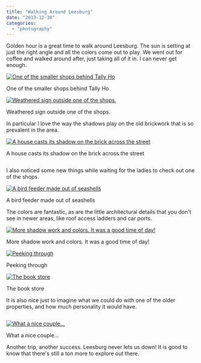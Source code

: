 ```yaml
---
title: "Walking Around Leesburg"
date: "2013-12-30"
categories: 
  - "photography"
---
```

Golden hour is a great time to walk around Leesburg. The sun is setting at just the right angle and all the colors come out to play. We went out for coffee and walked around after, just taking all of it in. I can never get enough.

<div class='wp-caption aligncenter'>
  <a href="/uploads/2013/12/Leesburg/l/Leesburg_001_l.jpg" title="One of the smaller shops behind Tally Ho">
    <img alt="One of the smaller shops behind Tally Ho" title="One of the smaller shops behind Tally Ho" src="/uploads/2013/12/Leesburg/m/Leesburg_001_m.jpg">
  </a>
    <p class='wp-caption-text'>One of the smaller shops behind Tally Ho</p>
</div>

<div class='wp-caption aligncenter'>
  <a href="/uploads/2013/12/Leesburg/l/Leesburg_004_l.jpg" title="Weathered sign outside one of the shops.">
    <img alt="Weathered sign outside one of the shops." title="Weathered sign outside one of the shops." src="/uploads/2013/12/Leesburg/m/Leesburg_004_m.jpg">
  </a>
    <p class='wp-caption-text'>Weathered sign outside one of the shops.</p>
</div>

In particular I love the way the shadows play on the old brickwork that is so prevalent in the area.

<div class='wp-caption aligncenter'>
  <a href="/uploads/2013/12/Leesburg/l/Leesburg_025_l.jpg" title="A house casts its shadow on the brick across the street">
    <img alt="A house casts its shadow on the brick across the street" title="A house casts its shadow on the brick across the street" src="/uploads/2013/12/Leesburg/m/Leesburg_025_m.jpg">
  </a>
    <p class='wp-caption-text'>A house casts its shadow on the brick across the street</p>
</div>

<div class='wp-caption aligncenter'>
  <a href="/uploads/2013/12/Leesburg/l/Leesburg_030_l.jpg" title="">
    <img alt="" title="" src="/uploads/2013/12/Leesburg/m/Leesburg_030_m.jpg">
  </a>
    <p class='wp-caption-text'></p>
</div>

I also noticed some new things while waiting for the ladies to check out one of the shops.

<div class='wp-caption aligncenter'>
  <a href="/uploads/2013/12/Leesburg/l/Leesburg_031_l.jpg" title="A bird feeder made out of seashells">
    <img alt="A bird feeder made out of seashells" title="A bird feeder made out of seashells" src="/uploads/2013/12/Leesburg/m/Leesburg_031_m.jpg">
  </a>
    <p class='wp-caption-text'>A bird feeder made out of seashells</p>
</div>

The colors are fantastic, as are the little architectural details that you don't see in newer areas, like roof access ladders and car ports.

<div class='wp-caption aligncenter'>
  <a href="/uploads/2013/12/Leesburg/l/Leesburg_032_l.jpg" title="More shadow work and colors. It was a good time of day!">
    <img alt="More shadow work and colors. It was a good time of day!" title="More shadow work and colors. It was a good time of day!" src="/uploads/2013/12/Leesburg/m/Leesburg_032_m.jpg">
  </a>
    <p class='wp-caption-text'>More shadow work and colors. It was a good time of day!</p>
</div>

<div class='wp-caption aligncenter'>
  <a href="/uploads/2013/12/Leesburg/l/Leesburg_037_l.jpg" title="Peeking through">
    <img alt="Peeking through" title="Peeking through" src="/uploads/2013/12/Leesburg/m/Leesburg_037_m.jpg">
  </a>
    <p class='wp-caption-text'>Peeking through</p>
</div>

<div class='wp-caption aligncenter'>
  <a href="/uploads/2013/12/Leesburg/l/Leesburg_038_l.jpg" title="The book store">
    <img alt="The book store" title="The book store" src="/uploads/2013/12/Leesburg/m/Leesburg_038_m.jpg">
  </a>
    <p class='wp-caption-text'>The book store</p>
</div>

It is also nice just to imagine what we could do with one of the older properties, and how much personality it would have.

<div class='wp-caption aligncenter'>
  <a href="/uploads/2013/12/Leesburg/l/Leesburg_042_l.jpg" title="">
    <img alt="" title="" src="/uploads/2013/12/Leesburg/m/Leesburg_042_m.jpg">
  </a>
    <p class='wp-caption-text'></p>
</div>

<div class='wp-caption aligncenter'>
  <a href="/uploads/2013/12/Leesburg/l/Leesburg_044_l.jpg" title="What a nice couple...">
    <img alt="What a nice couple..." title="What a nice couple..." src="/uploads/2013/12/Leesburg/m/Leesburg_044_m.jpg">
  </a>
    <p class='wp-caption-text'>What a nice couple...</p>
</div>

Another trip, another success. Leesburg never lets us down! It is good to know that there's still a ton more to explore out there.


